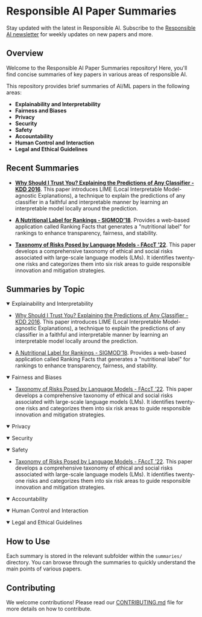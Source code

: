 # Responsible AI Paper Summaries

Stay updated with the latest in Responsible AI. Subscribe to the [Responsible AI newsletter](https://airesponsibly.substack.com/) for weekly updates on new papers and more.

## Overview

Welcome to the Responsible AI Paper Summaries repository! Here, you'll find concise summaries of key papers in various areas of responsible AI.

This repository provides brief summaries of AI/ML papers in the following areas:
- **Explainability and Interpretability**
- **Fairness and Biases**
- **Privacy**
- **Security**
- **Safety**
- **Accountability**
- **Human Control and Interaction**
- **Legal and Ethical Guidelines**

## Recent Summaries
 - **[Why Should I Trust You? Explaining the Predictions of Any Classifier - KDD 2016](summaries/explainability/LIME.md)**. This paper introduces LIME (Local Interpretable Model-agnostic Explanations), a technique to explain the predictions of any classifier in a faithful and interpretable manner by learning an interpretable model locally around the prediction.

 - **[A Nutritional Label for Rankings - SIGMOD’18](summaries/explainability/Nutritional_Label.md)**. Provides a web-based application called Ranking Facts that generates a "nutritional label" for rankings to enhance transparency, fairness, and stability.

 - **[Taxonomy of Risks Posed by Language Models - FAccT ’22](summaries/fairness_bias/risk_taxonomy_llms.md)**. This paper develops a comprehensive taxonomy of ethical and social risks associated with large-scale language models (LMs). It identifies twenty-one risks and categorizes them into six risk areas to guide responsible innovation and mitigation strategies.


## Summaries by Topic

<details open>
  <summary>Explainability and Interpretability</summary>
  <p>

  - [Why Should I Trust You? Explaining the Predictions of Any Classifier - KDD 2016](summaries/explainability/LIME.md). This paper introduces LIME (Local Interpretable Model-agnostic Explanations), a technique to explain the predictions of any classifier in a faithful and interpretable manner by learning an interpretable model locally around the prediction.

  - [A Nutritional Label for Rankings - SIGMOD’18](summaries/explainability/Nutritional_Label.md). Provides a web-based application called Ranking Facts that generates a "nutritional label" for rankings to enhance transparency, fairness, and stability.

  </p>
</details>

<details open>
  <summary>Fairness and Biases</summary>
  <p>

  - [Taxonomy of Risks Posed by Language Models - FAccT ’22](summaries/fairness_bias/risk_taxonomy_llms.md). This paper develops a comprehensive taxonomy of ethical and social risks associated with large-scale language models (LMs). It identifies twenty-one risks and categorizes them into six risk areas to guide responsible innovation and mitigation strategies.

  </p>
</details>

<details open>
  <summary>Privacy</summary>
  <p>

  </p>
</details>

<details open>
  <summary>Security</summary>
  <p>

  </p>
</details>

<details open>
  <summary>Safety</summary>
  <p>

  - [Taxonomy of Risks Posed by Language Models - FAccT ’22](summaries/safety/risk_taxonomy_llms.md). This paper develops a comprehensive taxonomy of ethical and social risks associated with large-scale language models (LMs). It identifies twenty-one risks and categorizes them into six risk areas to guide responsible innovation and mitigation strategies.

  </p>
</details>

<details open>
  <summary>Accountability</summary>
  <p>

  </p>
</details>

<details open>
  <summary>Human Control and Interaction</summary>
  <p>

  </p>
</details>

<details open>
  <summary>Legal and Ethical Guidelines</summary>
  <p>

  </p>
</details>

## How to Use

Each summary is stored in the relevant subfolder within the `summaries/` directory. You can browse through the summaries to quickly understand the main points of various papers.

## Contributing

We welcome contributions! Please read our [CONTRIBUTING.md](CONTRIBUTING.md) file for more details on how to contribute.
